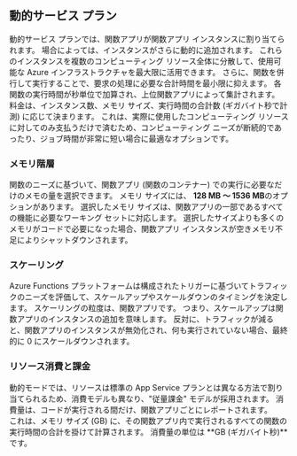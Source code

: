 ## <a name="dynamic-service-plan"></a>動的サービス プラン
動的サービス プランでは、関数アプリが関数アプリ インスタンスに割り当てられます。 場合によっては、インスタンスがさらに動的に追加されます。
これらのインスタンスを複数のコンピューティング リソース全体に分散して、使用可能な Azure インフラストラクチャを最大限に活用できます。 さらに、関数を併行して実行することで、要求の処理に必要な合計時間を最小限に抑えます。 各関数の実行時間が秒単位で加算され、上位関数アプリによって集計されます。 料金は、インスタンス数、メモリ サイズ、実行時間の合計数 (ギガバイト秒で計測) に応じて決まります。 これは、実際に使用したコンピューティング リソースに対してのみ支払うだけで済むため、コンピューティング ニーズが断続的であったり、ジョブ時間が非常に短い場合に最適なオプションです。   

### <a name="memory-tier"></a>メモリ階層
関数のニーズに基づいて、関数アプリ (関数のコンテナー) での実行に必要なだけのメモの量を選択できます。
メモリ サイズには、 **128 MB ～ 1536 MB**のオプションがあります。 選択したメモリ サイズは、関数アプリの一部であるすべての機能に必要なワーキング セットに対応します。 選択したサイズよりも多くのメモリがコードで必要になった場合、関数アプリ インスタンスが空きメモリ不足によりシャットダウンされます。

### <a name="scaling"></a>スケーリング
Azure Functions プラットフォームは構成されたトリガーに基づいてトラフィックのニーズを評価して、スケールアップやスケールダウンのタイミングを決定します。 スケーリングの粒度は、関数アプリです。 つまり、スケールアップは関数アプリのインスタンスの追加を意味します。 反対に、トラフィックが減ると、関数アプリのインスタンスが無効化され、何も実行されていない場合、最終的に 0 にスケールダウンされます。  

### <a name="resource-consumption-and-billing"></a>リソース消費と課金
動的モードでは、リソースは標準の App Service プランとは異なる方法で割り当てられるため、消費モデルも異なり、"従量課金" モデルが採用されます。 消費量は、コードが実行される間だけ、関数アプリごとにレポートされます。  
これは、メモリ サイズ (GB) に、その関数アプリ内で実行されるすべての関数の実行時間の合計を掛けて計算されます。 消費量の単位は **GB (ギガバイト秒)**です。



<!--HONumber=Jan17_HO3-->


